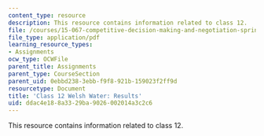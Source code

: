 ```yaml
---
content_type: resource
description: This resource contains information related to class 12.
file: /courses/15-067-competitive-decision-making-and-negotiation-spring-2011/ddac4e188a3329ba9026002014a3c2c6_MIT15_067S11_Cl12_W_W_RE.pdf
file_type: application/pdf
learning_resource_types:
- Assignments
ocw_type: OCWFile
parent_title: Assignments
parent_type: CourseSection
parent_uid: 0ebbd238-3ebb-f9f8-921b-159023f2ff9d
resourcetype: Document
title: 'Class 12 Welsh Water: Results'
uid: ddac4e18-8a33-29ba-9026-002014a3c2c6
---
```

This resource contains information related to class 12.

